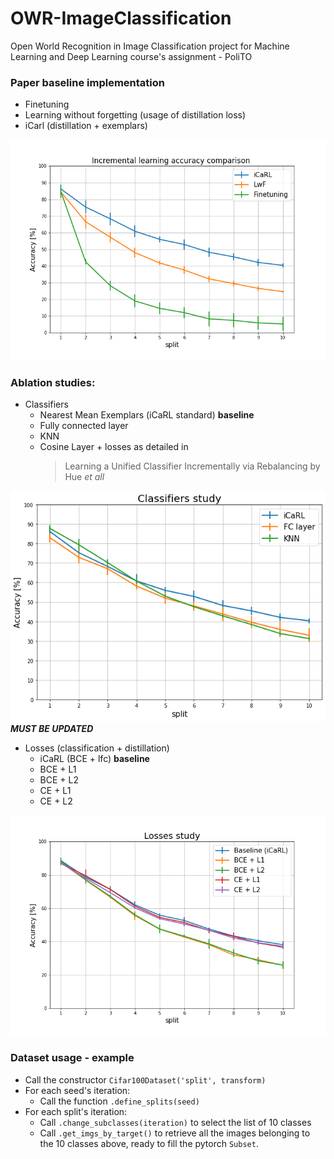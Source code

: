 # OWR-ImageClassification
Open World Recognition in Image Classification project for Machine Learning and Deep Learning course's assignment - PoliTO

### Paper baseline implementation
* Finetuning
* Learning without forgetting (usage of distillation loss)
* iCarl (distillation + exemplars)

![Screenshot](plots/IL_accuracy_comparison.png)

### Ablation studies:
* Classifiers
    - Nearest Mean Exemplars (iCaRL standard) **baseline**
    - Fully connected layer 
    - KNN
    - Cosine Layer + losses as detailed in 
        > Learning a Unified Classifier Incrementally via Rebalancing by Hue *et all* 

![Screenshot](plots/classifier_study.png)
***MUST BE UPDATED***

* Losses (classification + distillation)
    - iCaRL (BCE + lfc) **baseline**
    - BCE + L1
    - BCE + L2
    - CE + L1
    - CE + L2

![Screenshot](plots/losses_study.png)



### Dataset usage - example

* Call the constructor `Cifar100Dataset('split', transform)`
* For each seed's iteration:
    - Call the function `.define_splits(seed)`
* For each split's iteration:
    - Call `.change_subclasses(iteration)` to select the list of 10 classes
    - Call `.get_imgs_by_target()` to retrieve all the images belonging to the 10 classes above, ready to fill the pytorch `Subset`.
